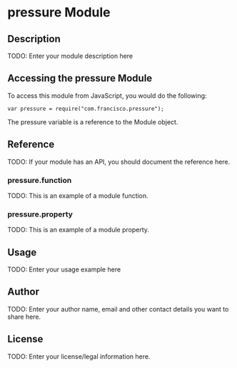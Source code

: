 # pressure Module

## Description

TODO: Enter your module description here

## Accessing the pressure Module

To access this module from JavaScript, you would do the following:

    var pressure = require("com.francisco.pressure");

The pressure variable is a reference to the Module object.

## Reference

TODO: If your module has an API, you should document
the reference here.

### pressure.function

TODO: This is an example of a module function.

### pressure.property

TODO: This is an example of a module property.

## Usage

TODO: Enter your usage example here

## Author

TODO: Enter your author name, email and other contact
details you want to share here.

## License

TODO: Enter your license/legal information here.
